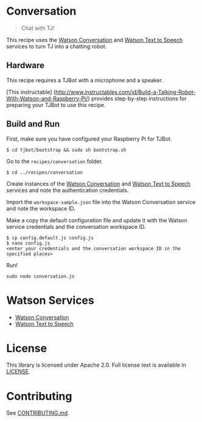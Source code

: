 # Conversation

> Chat with TJ!

This recipe uses the [Watson Conversation](https://www.ibm.com/watson/developercloud/conversation.html) and [Watson Text to Speech](https://www.ibm.com/watson/developercloud/text-to-speech.html) services to turn TJ into a chatting robot.

## Hardware

This recipe requires a TJBot with a microphone and a speaker.

[This instructable] (http://www.instructables.com/id/Build-a-Talking-Robot-With-Watson-and-Raspberry-Pi/) provides step-by-step instructions for preparing your TJBot to use this recipe.

## Build and Run

First, make sure you have configured your Raspberry Pi for TJBot.

    $ cd tjbot/bootstrap && sudo sh bootstrap.sh

Go to the `recipes/conversation` folder.

    $ cd ../recipes/conversation

Create instances of the [Watson Conversation](https://www.ibm.com/watson/developercloud/conversation.html) and [Watson Text to Speech](https://www.ibm.com/watson/developercloud/text-to-speech.html) services and note the authentication credentials.

Import the `workspace-sample.json` file into the Watson Conversation service and note the workspace ID.

Make a copy the default configuration file and update it with the Watson service credentials and the conversation workspace ID.

    $ cp config.default.js config.js
    $ nano config.js
    <enter your credentials and the conversation workspace ID in the specified places>

Run!

    sudo node conversation.js

# Watson Services

- [Watson Conversation](https://www.ibm.com/watson/developercloud/conversation.html)
- [Watson Text to Speech](https://www.ibm.com/watson/developercloud/text-to-speech.html)

# License

This library is licensed under Apache 2.0. Full license text is available in [LICENSE](../../LICENSE).

# Contributing

See [CONTRIBUTING.md](../../CONTRIBUTING.md).
